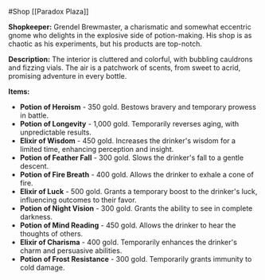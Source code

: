 #Shop 
[[Paradox Plaza]]

**Shopkeeper:** Grendel Brewmaster, a charismatic and somewhat eccentric gnome who delights in the explosive side of potion-making. His shop is as chaotic as his experiments, but his products are top-notch.

**Description:** The interior is cluttered and colorful, with bubbling cauldrons and fizzing vials. The air is a patchwork of scents, from sweet to acrid, promising adventure in every bottle.

**Items:**

- **Potion of Heroism** - 350 gold. Bestows bravery and temporary prowess in battle.
- **Potion of Longevity** - 1,000 gold. Temporarily reverses aging, with unpredictable results.
- **Elixir of Wisdom** - 450 gold. Increases the drinker's wisdom for a limited time, enhancing perception and insight.
- **Potion of Feather Fall** - 300 gold. Slows the drinker's fall to a gentle descent.
- **Potion of Fire Breath** - 400 gold. Allows the drinker to exhale a cone of fire.
- **Elixir of Luck** - 500 gold. Grants a temporary boost to the drinker's luck, influencing outcomes to their favor.
- **Potion of Night Vision** - 300 gold. Grants the ability to see in complete darkness.
- **Potion of Mind Reading** - 450 gold. Allows the drinker to hear the thoughts of others.
- **Elixir of Charisma** - 400 gold. Temporarily enhances the drinker's charm and persuasive abilities.
- **Potion of Frost Resistance** - 300 gold. Temporarily grants immunity to cold damage.